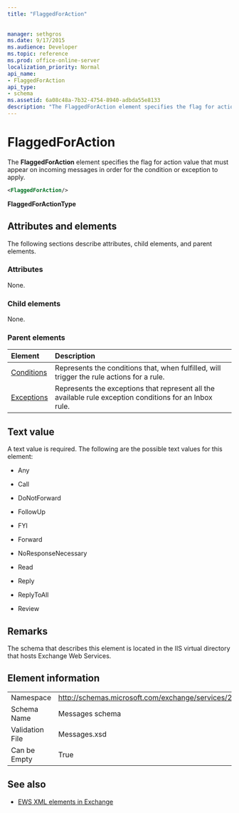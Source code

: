 ```yaml
---
title: "FlaggedForAction"
 
 
manager: sethgros
ms.date: 9/17/2015
ms.audience: Developer
ms.topic: reference
ms.prod: office-online-server
localization_priority: Normal
api_name:
- FlaggedForAction
api_type:
- schema
ms.assetid: 6a08c48a-7b32-4754-8940-adbda55e8133
description: "The FlaggedForAction element specifies the flag for action value that must appear on incoming messages in order for the condition or exception to apply."
---
```


# FlaggedForAction

The **FlaggedForAction** element specifies the flag for action value that must appear on incoming messages in order for the condition or exception to apply. 
  
```XML
<FlaggedForAction/>
```

 **FlaggedForActionType**
## Attributes and elements

The following sections describe attributes, child elements, and parent elements.
  
### Attributes

None.
  
### Child elements

None.
  
### Parent elements

|**Element**|**Description**|
|:-----|:-----|
|[Conditions](conditions.md) <br/> |Represents the conditions that, when fulfilled, will trigger the rule actions for a rule.  <br/> |
|[Exceptions](exceptions.md) <br/> |Represents the exceptions that represent all the available rule exception conditions for an Inbox rule.  <br/> |
   
## Text value

A text value is required. The following are the possible text values for this element:
  
- Any
    
- Call
    
- DoNotForward
    
- FollowUp
    
- FYI
    
- Forward
    
- NoResponseNecessary
    
- Read
    
- Reply
    
- ReplyToAll
    
- Review
    
## Remarks

The schema that describes this element is located in the IIS virtual directory that hosts Exchange Web Services.
  
## Element information

|||
|:-----|:-----|
|Namespace  <br/> |http://schemas.microsoft.com/exchange/services/2006/messages  <br/> |
|Schema Name  <br/> |Messages schema  <br/> |
|Validation File  <br/> |Messages.xsd  <br/> |
|Can be Empty  <br/> |True  <br/> |
   
## See also



- [EWS XML elements in Exchange](ews-xml-elements-in-exchange.md)

